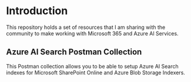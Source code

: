 # Introduction
This repository holds a set of resources that I am sharing with the community to make working with Microsoft 365 and Azure AI Services.

## Azure AI Search Postman Collection
This Postman collection allows you to be able to setup Azure AI Search indexes for Microsoft SharePoint Online and Azure Blob Storage Indexers.

